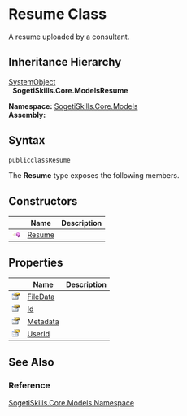 Resume Class
============
A resume uploaded by a consultant.


Inheritance Hierarchy
---------------------
[SystemObject][1]  
  **SogetiSkills.Core.ModelsResume**  

**Namespace:** [SogetiSkills.Core.Models][2]  
**Assembly:**

Syntax
------

```csharp
publicclassResume
```

The **Resume** type exposes the following members.


Constructors
------------

                 | Name        | Description 
---------------- | ----------- | ----------- 
![Public method] | [Resume][3] |             


Properties
----------

                   | Name          | Description 
------------------ | ------------- | ----------- 
![Public property] | [FileData][4] |             
![Public property] | [Id][5]       |             
![Public property] | [Metadata][6] |             
![Public property] | [UserId][7]   |             


See Also
--------

### Reference
[SogetiSkills.Core.Models Namespace][2]  

[1]: http://msdn.microsoft.com/en-us/library/e5kfa45b
[2]: ../README.md
[3]: _ctor.md
[4]: FileData.md
[5]: Id.md
[6]: Metadata.md
[7]: UserId.md
[Public method]: ../../_icons/pubmethod.gif "Public method"
[Public property]: ../../_icons/pubproperty.gif "Public property"